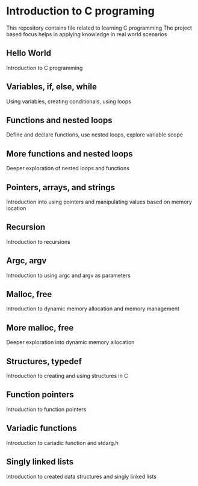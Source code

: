 # Introduction to C programing
This repository contains file related to learning C programming
The project based focus helps in applying knowledge in real world scenarios

## Hello World
Introduction to C programming

## Variables, if, else, while
Using variables, creating conditionals, using loops

## Functions and nested loops
Define and declare functions, use nested loops, explore variable scope

## More functions and nested loops
Deeper exploration of nested loops and functions

## Pointers, arrays, and strings
Introduction into using pointers and manipulating values based on memory location

## Recursion
Introduction to recursions

## Argc, argv
Introduction to using argc and argv as parameters

## Malloc, free
Introduction to dynamic memory allocation and memory management

## More malloc, free
Deeper exploration into dynamic memory allocation

## Structures, typedef
Introduction to creating and using structures in C

## Function pointers
Introduction to function pointers

## Variadic functions
Introduction to cariadic function and stdarg.h

## Singly linked lists
Introduction to created data structures and singly linked lists

